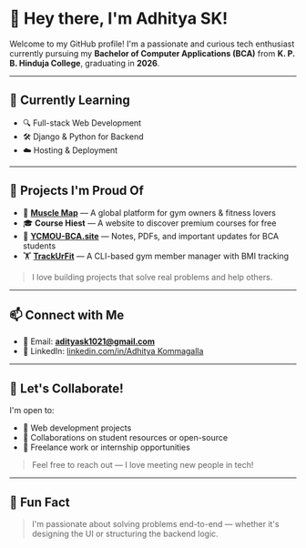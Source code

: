 # 👋 Hey there, I'm Adhitya SK!

Welcome to my GitHub profile! I'm a passionate and curious tech enthusiast currently pursuing my **Bachelor of Computer Applications (BCA)** from **K. P. B. Hinduja College**, graduating in **2026**.

---

## 🌱 Currently Learning

  
- 🔍 Full-stack Web Development  
- 🛠 Django & Python for Backend  
- ☁️ Hosting & Deployment   

---

## 📂 Projects I'm Proud Of

- 💪 [**Muscle Map**](https://muscle-map-eight.vercel.app/) — A global platform for gym owners & fitness lovers  
- 🎓 **Course Hiest** — A website to discover premium courses for free  
- 📘 [**YCMOU-BCA.site**](https://ycmou-bca.site/) — Notes, PDFs, and important updates for BCA students  
- 🏋️ [**TrackUrFit**](https://github.com/yourusername/trackurfit) — A CLI-based gym member manager with BMI tracking
  

> I love building projects that solve real problems and help others.

---

## 📫 Connect with Me

- 📧 Email: **adityask1021@gmail.com**  
- 💼 LinkedIn: [linkedin.com/in/Adhitya Kommagalla](https://www.linkedin.com/in/adhitya-s-kommagalla-bca-student/)  

---

## 🔗 Let's Collaborate!

I'm open to:

- 🌟 Web development projects  
- 🤝 Collaborations on student resources or open-source  
- 💬 Freelance work or internship opportunities  

> Feel free to reach out — I love meeting new people in tech!

---

## 🧠 Fun Fact

> I'm passionate about solving problems end-to-end — whether it's designing the UI or structuring the backend logic.
